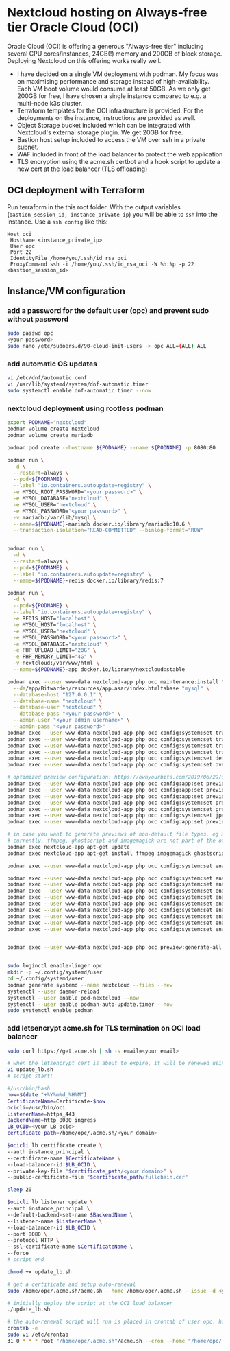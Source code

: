 # Nextcloud hosting on Always-free tier Oracle Cloud (OCI)

Oracle Cloud (OCI) is offering a generous "Always-free tier" including several CPU cores/instances, 24GB(!) memory and 200GB of block storage. Deploying Nextcloud on this offering works really well.

- I have decided on a single VM deployment with podman. My focus was on maximising performance and storage instead of high-availability. Each VM boot volume would consume at least 50GB. As we only get 200GB for free, I have chosen a single instance compared to e.g. a multi-node k3s cluster.  
- Terraform templates for the OCI infrastructure is provided. For the deployments on the instance, instructions are provided as well.
- Object Storage bucket included which can be integrated with Nextcloud's external storage plugin. We get 20GB for free.
- Bastion host setup included to access the VM over ssh in a private subnet.
- WAF included in front of the load balancer to protect the web application
- TLS encryption using the acme.sh certbot and a hook script to update a new cert at the load balancer (TLS offloading)

## OCI deployment with Terraform

Run terraform in the this root folder. With the output variables (`bastion_session_id, instance_private_ip`) you will be able to `ssh` into the instance. Use a `ssh config` like this:

```text
Host oci
 HostName <instance_private_ip>
 User opc
 Port 22
 IdentityFile /home/you/.ssh/id_rsa_oci 
 ProxyCommand ssh -i /home/you/.ssh/id_rsa_oci -W %h:%p -p 22 <bastion_session_id>
 ```

## Instance/VM configuration

### add a password for the default user (opc) and prevent sudo without password
```bash
sudo passwd opc 
<your password>
sudo nano /etc/sudoers.d/90-cloud-init-users -> opc ALL=(ALL) ALL
```

### add automatic OS updates
```bash
vi /etc/dnf/automatic.conf
vi /usr/lib/systemd/system/dnf-automatic.timer
sudo systemctl enable dnf-automatic.timer --now
```

### nextcloud deployment using rootless podman 
```bash
export PODNAME="nextcloud"
podman volume create nextcloud
podman volume create mariadb

podman pod create --hostname ${PODNAME} --name ${PODNAME} -p 8080:80

podman run \
  -d \
  --restart=always \
  --pod=${PODNAME} \
  --label "io.containers.autoupdate=registry" \
  -e MYSQL_ROOT_PASSWORD="<your password>" \
  -e MYSQL_DATABASE="nextcloud" \
  -e MYSQL_USER="nextcloud" \
  -e MYSQL_PASSWORD="<your password>" \
  -v mariadb:/var/lib/mysql \
  --name=${PODNAME}-mariadb docker.io/library/mariadb:10.6 \
  --transaction-isolation="READ-COMMITTED" --binlog-format="ROW"


podman run \
  -d \
  --restart=always \
  --pod=${PODNAME} \
  --label "io.containers.autoupdate=registry" \
  --name=${PODNAME}-redis docker.io/library/redis:7

podman run \
  -d \
  --pod=${PODNAME} \
  --label "io.containers.autoupdate=registry" \
  -e REDIS_HOST="localhost" \
  -e MYSQL_HOST="localhost" \
  -e MYSQL_USER="nextcloud" \
  -e MYSQL_PASSWORD="<your password>" \
  -e MYSQL_DATABASE="nextcloud" \
  -e PHP_UPLOAD_LIMIT="20G" \
  -e PHP_MEMORY_LIMIT="4G" \
  -v nextcloud:/var/www/html \
  --name=${PODNAME}-app docker.io/library/nextcloud:stable

podman exec --user www-data nextcloud-app php occ maintenance:install \
  --da/app/Bitwarden/resources/app.asar/index.htmltabase "mysql" \
  --database-host "127.0.0.1" \
  --database-name "nextcloud" \
  --database-user "nextcloud" \
  --database-pass "<your password>" \
  --admin-user "<your admin username>" \
  --admin-pass "<your password>" 
podman exec --user www-data nextcloud-app php occ config:system:set trusted_domains 1 --value="<your instance private ip>:8080"
podman exec --user www-data nextcloud-app php occ config:system:set trusted_domains 2 --value=<your domain static ip>
podman exec --user www-data nextcloud-app php occ config:system:set trusted_domains 3 --value=<your domain>
podman exec --user www-data nextcloud-app php occ config:system:set trusted_proxies 0 --value=<your domain static ip>
podman exec --user www-data nextcloud-app php occ config:system:set default_phone_region --type string --value="DE"
podman exec --user www-data nextcloud-app php occ config:system:set overwriteprotocol --value "https"

# optimized preview configuration: https://ownyourbits.com/2019/06/29/understanding-and-improving-nextcloud-previews/
podman exec --user www-data nextcloud-app php occ config:app:set previewgenerator squareSizes --value="32 256"
podman exec --user www-data nextcloud-app php occ config:app:set previewgenerator widthSizes  --value="256 384"
podman exec --user www-data nextcloud-app php occ config:app:set previewgenerator heightSizes --value="256"
podman exec --user www-data nextcloud-app php occ config:system:set preview_max_x --value 2048
podman exec --user www-data nextcloud-app php occ config:system:set preview_max_y --value 2048
podman exec --user www-data nextcloud-app php occ config:system:set jpeg_quality --value 60
podman exec --user www-data nextcloud-app php occ config:app:set preview jpeg_quality --value="60"

# in case you want to generate previews of non-default file types, eg movie or heic files, this snippet needs to run regularly
# currently, ffmpeg, ghostscript and imagemagick are not part of the official docker image
podman exec nextcloud-app apt-get update
podman exec nextcloud-app apt-get install ffmpeg imagemagick ghostscript --yes

podman exec --user www-data nextcloud-app php occ config:system:set enable_previews --value=true

podman exec --user www-data nextcloud-app php occ config:system:set enabledPreviewProviders 0 --value="OC\\Preview\\TXT"
podman exec --user www-data nextcloud-app php occ config:system:set enabledPreviewProviders 1 --value="OC\\Preview\\MarkDown"
podman exec --user www-data nextcloud-app php occ config:system:set enabledPreviewProviders 2 --value="OC\\Preview\\MP4"
podman exec --user www-data nextcloud-app php occ config:system:set enabledPreviewProviders 3 --value="OC\\Preview\\Image"
podman exec --user www-data nextcloud-app php occ config:system:set enabledPreviewProviders 4 --value="OC\\Preview\\Movie"
podman exec --user www-data nextcloud-app php occ config:system:set enabledPreviewProviders 5 --value="OC\\Preview\\GIF"
podman exec --user www-data nextcloud-app php occ config:system:set enabledPreviewProviders 6 --value="OC\\Preview\\HEIC"
podman exec --user www-data nextcloud-app php occ config:system:set enabledPreviewProviders 7 --value="OC\\Preview\\BMP"
podman exec --user www-data nextcloud-app php occ config:system:set enabledPreviewProviders 8 --value="OC\\Preview\\JPEG"


podman exec --user www-data nextcloud-app php occ preview:generate-all -vvv


sudo loginctl enable-linger opc
mkdir -p ~/.config/systemd/user
cd ~/.config/systemd/user
podman generate systemd --name nextcloud --files --new
systemctl --user daemon-reload
systemctl --user enable pod-nextcloud --now
systemctl --user enable podman-auto-update.timer --now
sudo systemctl enable podman 
```

### add letsencrypt acme.sh for TLS termination on OCI load balancer
```bash
sudo curl https://get.acme.sh | sh -s email=<your email>

# when the letsencrypt cert is about to expire, it will be renewed using a cronjob. we want to also update the cert in the OCI load balancer. this script will be invoked after each cert renewal.
vi update_lb.sh 
# script start:

#/usr/bin/bash
now=$(date "+%Y%m%d_%H%M")
CertificateName=Certificate-$now
ocicli=/usr/bin/oci
ListenerName=https_443
BackendName=http_8080_ingress
LB_OCID=<your LB ocid>
certificate_path=/home/opc/.acme.sh/<your domain>

$ocicli lb certificate create \
--auth instance_principal \
--certificate-name $CertificateName \
--load-balancer-id $LB_OCID \
--private-key-file "$certificate_path/<your domain>" \
--public-certificate-file "$certificate_path/fullchain.cer"

sleep 20

$ocicli lb listener update \
--auth instance_principal \
--default-backend-set-name $BackendName \
--listener-name $ListenerName \
--load-balancer-id $LB_OCID \
--port 8080 \
--protocol HTTP \
--ssl-certificate-name $CertificateName \
--force
# script end

chmod +x update_lb.sh

# get a certificate and setup auto-renewal
sudo /home/opc/.acme.sh/acme.sh --home /home/opc/.acme.sh --issue -d <your domain> --standalone --force --renew-hook /home/opc/update_lb.sh --server letsencrypt

# initially deploy the script at the OCI load balancer
./update_lb.sh

# the auto-renewal script will run is placed in crontab of user opc. however, we need to run the script with root priviledged. move the auto-generated line from the user's crontab to /etc/crontab
crontab -e
sudo vi /etc/crontab
31 0 * * * root "/home/opc/.acme.sh"/acme.sh --cron --home "/home/opc/.acme.sh" > /dev/null
```

